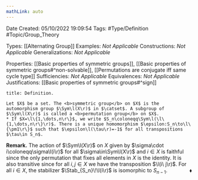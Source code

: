 ```yaml
---
mathLink: auto
---
```


<div class="topSpace"></div>

Date Created: 05/10/2022 19:09:54
Tags: #Type/Definition #Topic/Group_Theory

Types: [[Alternating Group]]
Examples: <i>Not Applicable</i>
Constructions: <i>Not Applicable</i>
Generalizations: <i>Not Applicable</i>

Properties: [[Basic properties of symmetric groups]], [[Basic properties of symmetric groups#^non-solvable]], [[Permutations are conjugate iff same cycle type]]
Sufficiencies: <i>Not Applicable</i>
Equivalences: <i>Not Applicable</i>
Justifications: [[Basic properties of symmetric groups#^sign]]

``` ad-Definition
title: Definition.

Let $X$ be a set. The <b>symmetric group</b> on $X$ is the automorphism group $\Sym\l(X\r)$ in $\catset$. A subgroup of $\Sym\l(X\r)$ is called a <b>permutation group</b> on $X$.
* If $X=\l\{1,\dots,n\r\}$, we write $S_n\coloneqq\Sym\l(\l\{1,\dots,n\r\}\r)$. There is a unique homomorphism $\epsilon:S_n\to\l\{\pm1\r\}$ such that $\epsilon\l(\tau\r)=-1$ for all transpositions $\tau\in S_n$.

```

<b>Remark.</b> The action of $\Sym\l(X\r)$ on $X$ given by $\sigma\cdot i\coloneqq\sigma\l(i\r)$ for all $\sigma\in\Sym\l(X\r)$ and $i\in X$ is faithful since the only permutation that fixes all elements in $X$ is the identity. It is also transitive since for all $i,j\in X$ we have the transposition $\l(i\ j\r)$. For all $i\in X$, the stabilizer $\Stab_{S_n}\!\l(i\r)$ is isomorphic to $S_{n-1}$.<span style="float:right;">$\blacklozenge$</span>
